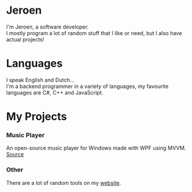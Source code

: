 # Jeroen
I'm Jeroen, a software developer.<br>
I mostly program a lot of random stuff that I like or need, but I also have actual projects!

<h1>Languages</h1>
I speak English and Dutch...<br>
I'm a backend programmer in a variety of languages, my favourite languages are C#, C++ and JavaScript.<br>

# My Projects
<h3>Music Player</h3>
An open-source music player for Windows made with WPF using MVVM.<br>
<a href="https://tools.jeroenj.com/">Source</a>

<h3>Other</h3>
There are a lot of random tools on my <a href="https://tools.jeroenj.com/">website</a>.
